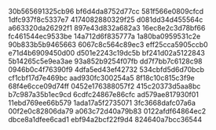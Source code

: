 30b565691325cb96
bf6d4da8752d77cc
581f566e0809cfcd
1dfc937f8c5337e7
4174082880329f25
d081dd34d455564c
a663320da26292f1
897e43d832a682a3
16ec8e2c3d78bf66
fc461544ec9533be
14a712d6f835777a
1a80ba0959531c2e
90b833b5b9465663
6067c8c564c89ec3
eff25cca5905ccb0
e71d4b6909450d00
d501e2243c19dc5b
bf241d02a5122843
5b14265c5e9ea3ae
93a852b9254f07fb
dd7f7bb7c6128c98
0946b0c4f76390f9
4dfa5ed43ef42732
534cbfd5d6d70bcb
cf1cbf17d7e469bc
aad930fc300254a5
8f18c10c815c3f9e
68f4e6cce09d74ff
0452e176388057f2
415c20373d5aa8bc
b7c987a35b1ec9cd
6cdfc24867e86cfc
ad579ae817930f01
11ebd769ee66b579
1ada17a5f2735071
3fc3668dafc07a6a
00f2e0c82806da79
a063c72d40a79b83
0122afdf64864ec2
dbce8a1dfee6cad1
ebf94a2bcf22f9d4
824640a7bcc36544
